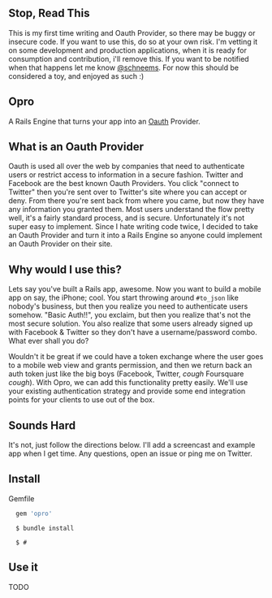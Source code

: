 ## Stop, Read This

This is my first time writing and Oauth Provider, so there may be buggy or insecure code. If you want to use this, do so at your own risk. I'm vetting it on some development and production applications, when it is ready for consumption and contribution, i'll remove this. If you want to be notified when that happens let me know [@schneems](http://twitter.com/schneems). For now this should be considered a toy, and enjoyed as such :)

## Opro

A Rails Engine that turns your app into an [Oauth](http://oauth.net/2/) Provider.


## What is an Oauth Provider

Oauth is used all over the web by companies that need to authenticate users or restrict access to information in a secure fashion. Twitter and Facebook are the best known Oauth Providers. You click "connect to Twitter" then you're sent over to Twitter's site where you can accept or deny. From there you're sent back from where you came, but now they have any information you granted them. Most users understand the flow pretty well, it's a fairly standard process, and is secure. Unfortunately it's not super easy to implement. Since I hate writing code twice, I decided to take an Oauth Provider and turn it into a Rails Engine so anyone could implement an Oauth Provider on their site. 

## Why would I use this?

Lets say you've built a Rails app, awesome. Now you want to build a mobile app on say, the iPhone; cool. You start throwing around `#to_json` like nobody's business, but then you realize you need to authenticate users somehow. "Basic Auth!!", you exclaim, but then you realize that's not the most secure solution. You also realize that some users already signed up with Facebook & Twitter so they don't have a username/password combo. What ever shall you do?

Wouldn't it be great if we could have a token exchange where the user goes to a mobile web view and grants permission, and then we return back an auth token just like the big boys (Facebook, Twitter, *cough* Foursquare *cough*). With Opro, we can add this functionality pretty easily. We'll use your existing authentication strategy and provide some end integration points for your clients to use out of the box.

## Sounds Hard

It's not, just follow the directions below. I'll add a screencast and example app when I get time. Any questions, open an issue or ping me on Twitter.

## Install

Gemfile

```ruby
  gem 'opro'
```

```shell
  $ bundle install
```

```shell
  $ #
```

## Use it


TODO